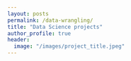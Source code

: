 ```yaml
---
layout: posts
permalink: /data-wrangling/
title: "Data Science projects"
author_profile: true
header:
  image: "/images/project_title.jpeg"
---
```



